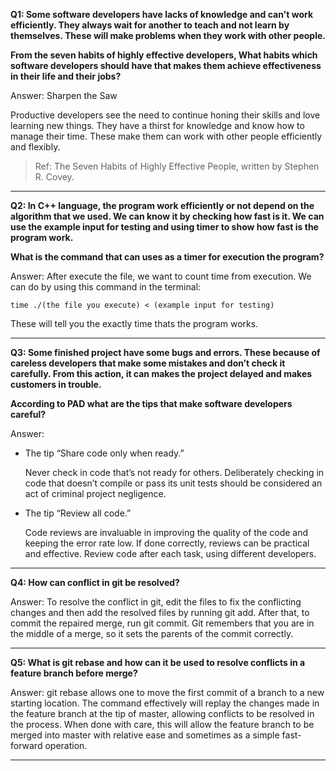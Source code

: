 ****Q1: Some software developers have lacks of knowledge and can't work efficiently. They always wait for another to teach and not learn by themselves. These will make problems when they work with other people.****

****From the seven habits of highly effective developers, What habits which software developers should have that makes them achieve effectiveness in their life and their jobs?****

 Answer: Sharpen the Saw
 
Productive developers see the need to continue honing their skills and love learning new things. They have a thirst for knowledge and know how to manage their time. These make them can work with other people efficiently and flexibly.

> Ref: The Seven Habits of Highly Effective People, written by Stephen R. Covey.

---

****Q2: In C++ language, the program work efficiently or not depend on the algorithm that we used. We can know it by checking how fast is it. We can use the example input for testing
and using timer to show how fast is the program work.****

****What is the command that can uses as a timer for execution the program?****

 Answer: After execute the file, we want to count time from execution. We can do by using this command in the terminal:

`time ./(the file you execute) < (example input for testing)`

 These will tell you the exactly time thats the program works.

---

****Q3: Some finished project have some bugs and errors. These because of careless developers that make some mistakes and don’t check it carefully. From this action, it can makes the project delayed and makes customers in trouble.****

****According to PAD what are the tips that make software developers careful?****

Answer: 
- The tip “Share code only when ready.”

  Never check in code that’s not ready for others. Deliberately checking in code that doesn’t compile or pass its unit tests should be considered an act of criminal project negligence.

- The tip “Review all code.”

  Code reviews are invaluable in improving the quality of the code and keeping the error rate low. If done correctly, reviews can be practical and effective. Review code after each task, using different developers.

---

****Q4: How can conflict in git be resolved?****

Answer: To resolve the conflict in git, edit the files to fix the conflicting changes and then add the resolved files by running git add. After that, to commit the repaired merge, run git commit. Git remembers that you are in the middle of a merge, so it sets the parents of the commit correctly.

---

****Q5: What is git rebase and how can it be used to resolve conflicts in a feature branch before merge?****

Answer: git rebase allows one to move the first commit of a branch to a new starting location. The command effectively will replay the changes made in the feature branch at the tip of master, allowing conflicts to be resolved in the process. When done with care, this will allow the feature branch to be merged into master with relative ease and sometimes as a simple fast-forward operation.

---


